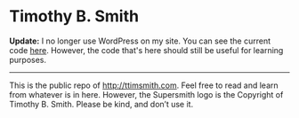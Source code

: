 # Timothy B. Smith

**Update:** I no longer use WordPress on my site. You can see the current code [here](https://github.com/ttimsmith/ttimsmith.com). However, the code that's here should still be useful for learning purposes.

---

This is the public repo of http://ttimsmith.com. Feel free to read and learn from whatever is in here. However, the Supersmith logo is the Copyright of Timothy B. Smith. Please be kind, and don’t use it.